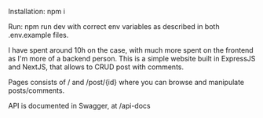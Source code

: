 Installation:
    npm i

Run: 
    npm run dev
with correct env variables as described in both .env.example files.

I have spent around 10h on the case, with much more spent on the frontend as I'm more of a backend person.
This is a simple website built in ExpressJS and NextJS, that allows to CRUD post with comments. 

Pages consists of / and /post/{id} where you can browse and manipulate posts/comments.

API is documented in Swagger, at /api-docs